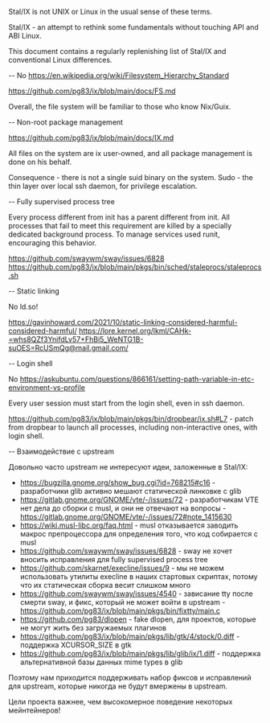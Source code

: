 Stal/IX is not UNIX or Linux in the usual sense of these terms.

Stal/IX - an attempt to rethink some fundamentals without touching API and ABI Linux.

This document contains a regularly replenishing list of Stal/IX and conventional Linux differences.

-- No https://en.wikipedia.org/wiki/Filesystem_Hierarchy_Standard

https://github.com/pg83/ix/blob/main/docs/FS.md

Overall, the file system will be familiar to those who know Nix/Guix.

-- Non-root package management

https://github.com/pg83/ix/blob/main/docs/IX.md

All files on the system are ix user-owned, and all package management is done on his behalf.

Consequence - there is not a single suid binary on the system. Sudo - the thin layer over local ssh daemon, for privilege escalation.

-- Fully supervised process tree

Every process different from init has a parent different from init. All processes that fail to meet this requirement are killed by a specially dedicated background process. To manage services used runit, encouraging this behavior.

https://github.com/swaywm/sway/issues/6828
https://github.com/pg83/ix/blob/main/pkgs/bin/sched/staleprocs/staleprocs.sh

-- Static linking

No ld.so!

https://gavinhoward.com/2021/10/static-linking-considered-harmful-considered-harmful/
https://lore.kernel.org/lkml/CAHk-=whs8QZf3YnifdLv57+FhBi5_WeNTG1B-suOES=RcUSmQg@mail.gmail.com/

-- Login shell

No https://askubuntu.com/questions/866161/setting-path-variable-in-etc-environment-vs-profile

Every user session must start from the login shell, even in ssh daemon.

https://github.com/pg83/ix/blob/main/pkgs/bin/dropbear/ix.sh#L7 - patch from dropbear to launch all processes, including non-interactive ones, with login shell.

-- Взаимодействие с upstream

Довольно часто upstream не интересуют идеи, заложенные в Stal/IX:

* https://bugzilla.gnome.org/show_bug.cgi?id=768215#c16 - разработчики glib активно мешают статической линковке с glib
* https://gitlab.gnome.org/GNOME/vte/-/issues/72 - разработчикам VTE нет дела до сборки с musl, и они не отвечают на вопросы - https://gitlab.gnome.org/GNOME/vte/-/issues/72#note_1415630
* https://wiki.musl-libc.org/faq.html - musl отказывается заводить макрос препроцессора для определения того, что код собирается с musl
* https://github.com/swaywm/sway/issues/6828 - sway не хочет вносить исправления для fully supervised process tree
* https://github.com/skarnet/execline/issues/9 - мы не можем использовать утилиты execline в наших стартовых скриптах, потому что их статическая сборка весит слишком много
* https://github.com/swaywm/sway/issues/4540 - зависание tty после смерти sway, и фикс, который не может войти в upstream - https://github.com/pg83/ix/blob/main/pkgs/bin/fixtty/main.c
* https://github.com/pg83/dlopen - fake dlopen, для проектов, которые не могут жить без загружаемых плагинов
* https://github.com/pg83/ix/blob/main/pkgs/lib/gtk/4/stock/0.diff - поддержка XCURSOR_SIZE в gtk
* https://github.com/pg83/ix/blob/main/pkgs/lib/glib/ix/1.diff - поддержка альтернативной базы данных mime types в glib

Поэтому нам приходится поддерживать набор фиксов и исправлений для upstream, которые никогда не будут вмержены в upstream.

Цели проекта важнее, чем высокомерное поведение некоторых мейнтейнеров!
